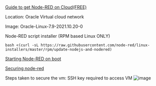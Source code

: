 [Guide to get Node-RED on Cloud(FREE)](https://www.youtube.com/watch?v=TaVXyR4S2Qo)

Location: Oracle Virtual cloud network

Image: Oracle-Linux-7.9-2021.10.20-0

Node-RED script installer (RPM based Linux ONLY)

`bash <(curl -sL https://raw.githubusercontent.com/node-red/linux-installers/master/rpm/update-nodejs-and-nodered)`

[Starting Node-RED on boot](https://nodered.org/docs/faq/starting-node-red-on-boot#rpm-based-linux-redhat-fedora-centos)

[Securing node-red](https://nodered.org/docs/user-guide/runtime/securing-node-red#editor--admin-api-security)


Steps taken to secure the vm:
SSH key required to access VM
![image](https://user-images.githubusercontent.com/74981128/150664690-6329731f-f6e3-4614-bf25-96fd13d95c4e.png)

